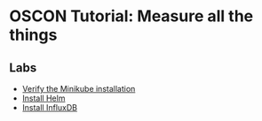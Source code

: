 # OSCON Tutorial: Measure all the things

## Labs

* [Verify the Minikube installation](labs/01-minikube.md)
* [Install Helm](labs/02-helm.md)
* [Install InfluxDB](labs/02-influxdb.md)
